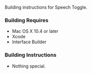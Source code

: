 Building instructions for Speech Toggle.

### Building Requires ###
  * Mac OS X 10.4 or later
  * Xcode
  * Interface Builder

### Building Instructions ###
  * Nothing special.